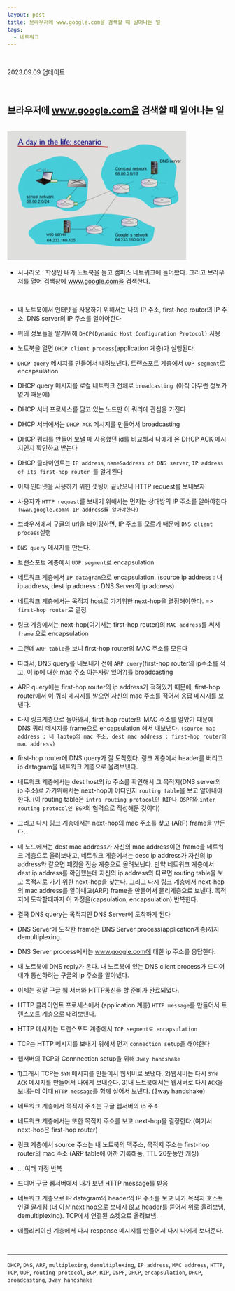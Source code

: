 ```yaml
---
layout: post
title: 브라우저에 www.google.com을 검색할 때 일어나는 일
tags:
  - 네트워크
---
```


<br>

2023.09.09 업데이트

<br>

## 브라우저에 www.google.com을 검색할 때 일어나는 일 

<br>

<img src="https://github.com/AmyJJung/blog/blob/main/images/network.png?raw=true" style="zoom:40%;"/>

<br>

* 시나리오 : 학생인 내가 노트북을 들고 캠퍼스 네트워크에 들어왔다. 그리고 브라우저를 열어 검색창에 www.google.com을 검색한다.

<br>

- 내 노트북에서 인터넷을 사용하기 위해서는 나의 IP 주소, first-hop router의 IP 주소, DNS server의 IP 주소를 알아야한다
- 위의 정보들을 알기위해 `DHCP(Dynamic Host Configuration Protocol)` 사용
- 노트북을 열면 `DHCP client process`(application 계층)가 실행된다.
- `DHCP query` 메시지를 만들어서 내려보낸다.  트랜스포트 계층에서 `UDP segment`로 encapsulation
- DHCP query 메시지를 로컬 네트워크 전체로 `broadcasting `(아직 아무런 정보가 없기 때문에)
- DHCP 서버 프로세스를 담고 있는 노드만 이 쿼리에 관심을 가진다
- DHCP 서버에서는 `DHCP ACK` 메시지를 만들어서 broadcasting
- DHCP 쿼리를 만들어 보낼 때 사용했던 id를 비교해서 나에게 온 DHCP ACK 메시지인지 확인하고 받는다
- DHCP 클라이언트는 `IP address`, `name&address of DNS server`, `IP address of its first-hop router `를 알게된다
- 이제 인터넷을 사용하기 위한 셋팅이 끝났으니 HTTP request를 보내보자
- 사용자가 `HTTP request`를 보내기 위해서는 먼저는 상대방의 IP 주소를 알아야한다 `(www.google.com의 IP address를 알아야한다)`
- 브라우저에서 구글의 url을 타이핑하면, IP 주소를 모르기 때문에 `DNS client process`실행
- `DNS query` 메시지를 만든다. 
- 트랜스포트 계층에서 `UDP segment`로 encapsulation
- 네트워크 계층에서 `IP datagram`으로 encapsulation.  (source ip address : 내 ip address, dest ip address :  DNS Server의 ip address) 
- 네트워크 계층에서는 목적지 host로 가기위한 next-hop을 결정해야한다. => `first-hop router`로 결정
- 링크 계층에서는  next-hop(여기서는 first-hop router)의 `MAC address`를 써서 `frame` 으로 encapsulation
- 그런데 `ARP table`을 보니 first-hop router의 MAC 주소를 모른다 
- 따라서, DNS query를 내보내기 전에 `ARP query`(first-hop router의 ip주소를 적고, 이 ip에 대한 mac 주소 아는사람 있어?)를 broadcasting
- ARP query에는 first-hop router의 ip address가 적혀있기 때문에, first-hop router에서 이 쿼리 메시지를 받으면 자신의 mac 주소를 적어서 응답 메시지를 보낸다. 
- 다시 링크계층으로 돌아와서, first-hop router의 MAC 주소를 알았기 때문에   DNS 쿼리 메시지를 frame으로 encapsulation 해서 내보낸다. `(source mac address : 내 laptop의 mac 주소, dest mac address : first-hop router의 mac address)`
- first-hop router에 DNS query가 잘 도착했다. 링크 계층에서 header를 버리고 ip datagram을 네트워크 계층으로 올려보낸다.
- 네트워크 계층에서는 dest host의 ip 주소를 확인해서 그 목적지(DNS server의 ip 주소)로 가기위해서는 next-hop이 어디인지 `routing table`을 보고 알아내야한다.  (이 routing table은 `intra routing protocol인 RIP나 OSPF`와 `inter routing protocol인 BGP`의 협력으로 작성해둔 것이다)
- 그리고 다시 링크 계층에서는 next-hop의 mac 주소를 찾고 (ARP) frame을 만든다. 
- 매 노드에서는 dest mac address가 자신의 mac address이면 frame을 네트워크 계층으로 올려보내고, 네트워크 계층에서는 desc ip address가 자신의 ip address와 같으면 패킷을 전송 계층으로 올려보낸다. 만약 네트워크 계층에서 dest ip address를 확인했는데 자신의 ip address와 다르면 routing table을 보고 목적지로 가기 위한 next-hop을 찾는다. 그리고 다시 링크 계층에서 next-hop의 mac address를 알아내고(ARP) frame을 만들어서 물리계층으로 보낸다. 목적지에 도착할때까지 이 과정을(capsulation, encapsulation) 반복한다.

- 결국 DNS query는 목적지인 DNS Server에 도착하게 된다
- DNS Server에 도착한 frame은 DNS Server process(application계층)까지 demultiplexing. 
- DNS Server process에서는 www.google.com에 대한 ip 주소를 응답한다. 
- 내 노트북에 DNS reply가 온다. 내 노트북에 있는 DNS client process가 드디어 내가 통신하려는 구글의 ip 주소를 알아냈다. 
- 이제는 정말 구글 웹 서버와 HTTP통신을 할 준비가 완료되었다. 
- HTTP 클라이언트 프로세스에서 (application 계층) `HTTP message`를 만들어서 트랜스포트 계층으로 내려보낸다.
- HTTP 메시지는 트랜스포트 계층에서 `TCP segment로 encapsulation `
- TCP는 HTTP 메시지를 보내기 위해서 먼저 `connection setup`을 해야한다
- 웹서버의 TCP와 Connnection setup을 위해 `3way handshake`
- 1)그래서 TCP는 `SYN` 메시지를 만들어서 웹서버로 보낸다. 2)웹서버는 다시 `SYN ACK` 메시지를 만들어서 나에게 보내준다. 3)내 노트북에서는 웹서버로 다시 `ACK`을 보내는데 이때 `HTTP message`를 함께 실어서 보낸다. (3way handshake)
- 네트워크 계층에서 목적지 주소는 구글 웹서버의 ip 주소
- 네트워크 계층에서는 또한 목적지 주소를 보고 next-hop을 결정한다 (여기서 next-hop은 first-hop router)
- 링크 계층에서 source 주소는 내 노트북의 맥주소, 목적지 주소는 first-hop router의 mac 주소 (ARP table에 아까 기록해둠, TTL 20분동안 캐싱)
- ....여러 과정 반복
- 드디어 구글 웹서버에서 내가 보낸 HTTP message를 받음
- 네트워크 계층으로 IP datagram의 header의 IP 주소를 보고 내가 목적지 호스트인걸 알게됨 (더 이상 next hop으로 보내지 않고 header를 뜯어서 위로 올려보냄, demultiplexing). TCP에서 연결된 소켓으로 올려보냄.
- 애플리케이션 계층에서 다시 response 메시지를 만들어서 다시 나에게 보내준다. 

<br>

---

`DHCP`, `DNS`, `ARP`, `multiplexing`, `demultiplexing`, `IP address`, `MAC address`, `HTTP`, `TCP`, `UDP`, `routing protocol`, `BGP`, `RIP`, `OSPF`, `DHCP`, `encapsulation`, `DHCP`, `broadcasting`, `3way handshake`

